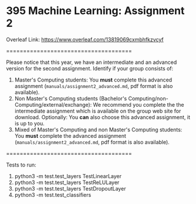 395 Machine Learning: Assignment 2
=====================================

Overleaf Link: https://www.overleaf.com/13819069cxmbhfkzvcyf

=====================================

Please notice that this year, we have an intermediate and an advanced version
for the second assignment. Identify if your group consists of:

1. Master's Computing students: You **must** complete this advanced assignment
(`manuals/assignment2_advanced.md`, pdf format is also available).
2. Non Master's Computing students
(Bachelor's Computing/non-Computing/external/exchange): We recommend you
complete the the intermediate assignment which is available on the group web
site for download. Optionally: You **can** also choose this advanced assignment,
 it is up to you.
3. Mixed of Master's Computing and non Master's Computing students: You
 **must** complete the advanced assignment (`manuals/assignment2_advanced.md`,
 pdf format is also available).

=====================================

Tests to run:

1. python3 -m test.test_layers TestLinearLayer
2. python3 -m test.test_layers TestReLULayer
3. python3 -m test.test_layers TestDropoutLayer
4. python3 -m test.test_classifiers
